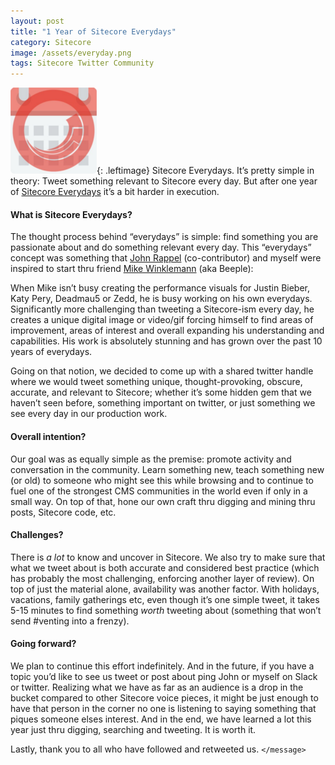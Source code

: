 ```yaml
---
layout: post
title: "1 Year of Sitecore Everydays"
category: Sitecore
image: /assets/everyday.png
tags: Sitecore Twitter Community
---
```



![alt text](/assets/everydays.png "Sitecore Everydays"){: .leftimage} Sitecore Everydays. It’s pretty simple in theory: Tweet something relevant to Sitecore every day. But after one year of [Sitecore Everydays](https://twitter.com/sitecoreveryday) it’s a bit harder in execution.

#### What is Sitecore Everydays?

The thought process behind “everydays” is simple: find something you are passionate about and do something relevant every day. This “everydays” concept was something that [John Rappel](https://twitter.com/jrap20) (co-contributor) and myself were inspired to start thru friend [Mike Winklemann](https://twitter.com/beeple) (aka Beeple):

When Mike isn’t busy creating the performance visuals for Justin Bieber, Katy Pery, Deadmau5 or Zedd, he is busy working on his own everydays. Significantly more challenging than tweeting a Sitecore-ism every day, he creates a unique digital image or video/gif forcing himself to find areas of improvement, areas of interest and overall expanding his understanding and capabilities. His work is absolutely stunning and has grown over the past 10 years of everydays.

Going on that notion, we decided to come up with a shared twitter handle where we would tweet something unique, thought-provoking, obscure, accurate, and relevant to Sitecore; whether it’s some hidden gem that we haven’t seen before, something important on twitter, or just something we see every day in our production work.

#### Overall intention?

Our goal was as equally simple as the premise: promote activity and conversation in the community. Learn something new, teach something new (or old) to someone who might see this while browsing and to continue to fuel one of the strongest CMS communities in the world even if only in a small way. On top of that, hone our own craft thru digging and mining thru posts, Sitecore code, etc.

#### Challenges?

There is _a lot_ to know and uncover in Sitecore. We also try to make sure that what we tweet about is both accurate and considered best practice (which has probably the most challenging, enforcing another layer of review). On top of just the material alone, availability was another factor. With holidays, vacations, family gatherings etc, even though it’s one simple tweet, it takes 5-15 minutes to find something _worth_ tweeting about (something that won’t send #venting into a frenzy).

#### Going forward?

We plan to continue this effort indefinitely. And in the future, if you have a topic you’d like to see us tweet or post about ping John or myself on Slack or twitter. Realizing what we have as far as an audience is a drop in the bucket compared to other Sitecore voice pieces, it might be just enough to have that person in the corner no one is listening to saying something that piques someone elses interest. And in the end, we have learned a lot this year just thru digging, searching and tweeting. It is worth it.

Lastly, thank you to all who have followed and retweeted us. `</message>`
